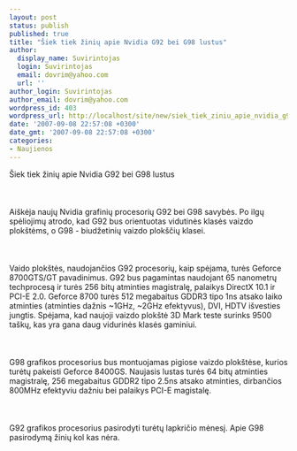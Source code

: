 ```yaml
---
layout: post
status: publish
published: true
title: "Šiek tiek žinių apie Nvidia G92 bei G98 lustus"
author:
  display_name: Suvirintojas
  login: Suvirintojas
  email: dovrim@yahoo.com
  url: ''
author_login: Suvirintojas
author_email: dovrim@yahoo.com
wordpress_id: 403
wordpress_url: http://localhost/site/new/siek_tiek_ziniu_apie_nvidia_g92_bei_g98_lustus/
date: '2007-09-08 22:57:08 +0300'
date_gmt: '2007-09-08 22:57:08 +0300'
categories:
- Naujienos
---
```

<p>Šiek tiek žinių apie Nvidia G92 bei G98 lustus<br />
<br><br />
<br>Aiškėja naujų Nvidia grafinių procesorių G92 bei G98 savybės. Po ilgų spėliojimų atrodo, kad G92 bus orientuotas vidutinės klasės vaizdo plokštėms, o G98 - biudžetinių vaizdo plokščių klasei.<br />
<br><br />
<br>Vaido plokštės, naudojančios G92 procesorių, kaip spėjama, turės Geforce 8700GTS/GT pavadinimus. G92 bus pagamintas naudojant 65 nanometrų techprocesą ir turės 256 bitų atminties magistralę, palaikys DirectX 10.1 ir PCI-E 2.0. Geforce 8700 turės 512 megabaitus GDDR3 tipo 1ns atsako laiko atminties (atminties dažnis ~1GHz, ~2GHz efektyvus), DVI, HDTV išvesties jungtis. Spėjama, kad naujoji vaizdo plokštė 3D Mark teste surinks 9500 taškų, kas yra gana daug vidurinės klasės gaminiui.<br />
<br><br />
<br>G98 grafikos procesorius bus montuojamas pigiose vaizdo plokštėse, kurios turėtų pakeisti Geforce 8400GS. Naujasis lustas turės 64 bitų atminties magistralę, 256 megabaitus GDDR2 tipo 2.5ns atsako atminties, dirbančios 800MHz efektyviu dažniu bei palaikys PCI-E magistalę.<br />
<br><br />
<br>G92 grafikos procesorius pasirodyti turėtų lapkričio mėnesį. Apie G98 pasirodymą žinių kol kas nėra.</p>
